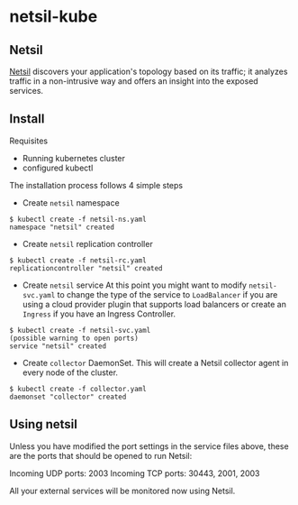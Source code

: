 # netsil-kube

## Netsil

[Netsil](http://netsil.com/) discovers your application's topology based on its traffic; it analyzes traffic in a non-intrusive way and offers an insight into the exposed services.

## Install

Requisites
- Running kubernetes cluster
- configured kubectl

The installation process follows 4 simple steps

* Create ```netsil``` namespace
```
$ kubectl create -f netsil-ns.yaml 
namespace "netsil" created
```
* Create ```netsil``` replication controller
```
$ kubectl create -f netsil-rc.yaml 
replicationcontroller "netsil" created
```
* Create ```netsil``` service
At this point you might want to modify ```netsil-svc.yaml``` to change the type of the service to ```LoadBalancer``` if you are using a cloud provider plugin that supports load balancers or create an ```Ingress``` if you have an Ingress Controller.

```
$ kubectl create -f netsil-svc.yaml 
(possible warning to open ports)
service "netsil" created
```

* Create ```collector``` DaemonSet. This will create a Netsil collector agent in every node of the cluster.
```
$ kubectl create -f collector.yaml
daemonset "collector" created
```
## Using netsil

Unless you have modified the port settings in the service files above, these are the ports that should be opened to run Netsil:

Incoming UDP ports: 2003
Incoming TCP ports: 30443, 2001, 2003

All your external services will be monitored now using Netsil.

